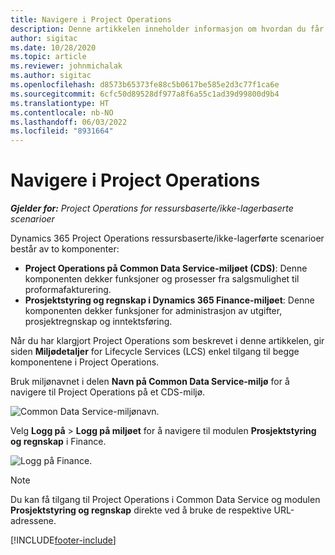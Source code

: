 ```yaml
---
title: Navigere i Project Operations
description: Denne artikkelen inneholder informasjon om hvordan du får tilgang til Project Operations fra Lifecycle Services.
author: sigitac
ms.date: 10/28/2020
ms.topic: article
ms.reviewer: johnmichalak
ms.author: sigitac
ms.openlocfilehash: d8573b65373fe88c5b0617be585e2d3c77f1ca6e
ms.sourcegitcommit: 6cfc50d89528df977a8f6a55c1ad39d99800d9b4
ms.translationtype: HT
ms.contentlocale: nb-NO
ms.lasthandoff: 06/03/2022
ms.locfileid: "8931664"
---
```

# <a name="navigate-project-operations"></a>Navigere i Project Operations

_**Gjelder for:** Project Operations for ressursbaserte/ikke-lagerbaserte scenarioer_



Dynamics 365 Project Operations ressursbaserte/ikke-lagerførte scenarioer består av to komponenter: 

 - **Project Operations på Common Data Service-miljøet (CDS)**: Denne komponenten dekker funksjoner og prosesser fra salgsmulighet til proformafakturering. 
 - **Prosjektstyring og regnskap i Dynamics 365 Finance-miljøet**: Denne komponenten dekker funksjoner for administrasjon av utgifter, prosjektregnskap og inntektsføring. 

Når du har klargjort Project Operations som beskrevet i denne artikkelen, gir siden **Miljødetaljer** for Lifecycle Services (LCS) enkel tilgang til begge komponentene i Project Operations.  

Bruk miljønavnet i delen **Navn på Common Data Service-miljø** for å navigere til Project Operations på et CDS-miljø. 

  ![Common Data Service-miljønavn.](./media/environment-name.PNG)

Velg **Logg på** > **Logg på miljøet** for å navigere til modulen **Prosjektstyring og regnskap** i Finance.  

   ![Logg på Finance.](./media/environment-login.PNG)

> [!NOTE]
> Du kan få tilgang til Project Operations i Common Data Service og modulen **Prosjektstyring og regnskap** direkte ved å bruke de respektive URL-adressene. 


[!INCLUDE[footer-include](../includes/footer-banner.md)]